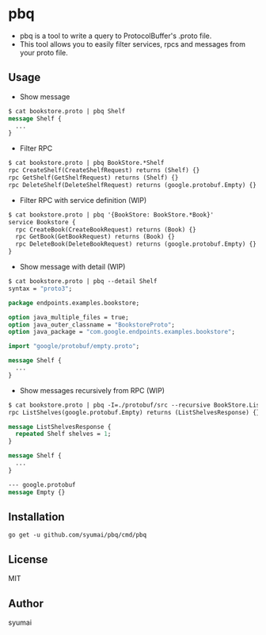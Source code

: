 # pbq

* pbq is a tool to write a query to ProtocolBuffer's .proto file.
* This tool allows you to easily filter services, rpcs and messages from your proto file.

## Usage

* Show message
```proto
$ cat bookstore.proto | pbq Shelf
message Shelf {
  ...
}
```

* Filter RPC
```proto
$ cat bookstore.proto | pbq BookStore.*Shelf
rpc CreateShelf(CreateShelfRequest) returns (Shelf) {}
rpc GetShelf(GetShelfRequest) returns (Shelf) {}
rpc DeleteShelf(DeleteShelfRequest) returns (google.protobuf.Empty) {}
```

* Filter RPC with service definition (WIP)
```proto
$ cat bookstore.proto | pbq '{BookStore: BookStore.*Book}'
service Bookstore {
  rpc CreateBook(CreateBookRequest) returns (Book) {}
  rpc GetBook(GetBookRequest) returns (Book) {}
  rpc DeleteBook(DeleteBookRequest) returns (google.protobuf.Empty) {}
}
```

* Show message with detail (WIP)
```proto
$ cat bookstore.proto | pbq --detail Shelf
syntax = "proto3";

package endpoints.examples.bookstore;

option java_multiple_files = true;
option java_outer_classname = "BookstoreProto";
option java_package = "com.google.endpoints.examples.bookstore";

import "google/protobuf/empty.proto";

message Shelf {
  ...
}
```

* Show messages recursively from RPC (WIP)
```proto
$ cat bookstore.proto | pbq -I=./protobuf/src --recursive BookStore.ListShelves
rpc ListShelves(google.protobuf.Empty) returns (ListShelvesResponse) {}

message ListShelvesResponse {
  repeated Shelf shelves = 1;
}

message Shelf {
  ...
}

--- google.protobuf
message Empty {}
```

## Installation

```
go get -u github.com/syumai/pbq/cmd/pbq
```

## License

MIT

## Author

syumai